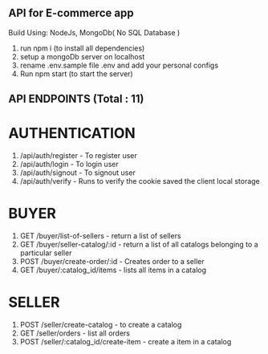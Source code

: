 ## API for E-commerce app

Build Using: NodeJs, MongoDb( No SQL Database )

1. run npm i (to install all dependencies)
2. setup a mongoDb server on localhost
3. rename .env.sample file .env and add your personal configs
4. Run npm start (to start the server)

## API ENDPOINTS (Total : 11)

# AUTHENTICATION
1. /api/auth/register - To register user
2. /api/auth/login - To login user
3. /api/auth/signout - To signout user
4. /api/auth/verify - Runs to verify the cookie saved the client local storage

# BUYER
1. GET /buyer/list-of-sellers - return a list of sellers
2. GET /buyer/seller-catalog/:id - return a list of all catalogs belonging to a particular seller
3. POST /buyer/create-order/:id - Creates order to a seller
4. GET /buyer/:catalog_id/items - lists all items in a catalog

# SELLER
1. POST /seller/create-catalog - to create a catalog
2. GET /seller/orders - list all orders
3. POST /seller/:catalog_id/create-item - create a item in a catalog